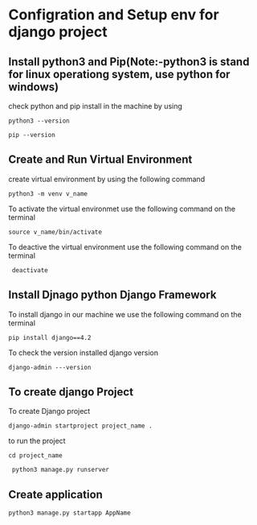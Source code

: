 # Configration and Setup  env for django project

## Install python3 and Pip(Note:-python3 is stand for linux operationg system, use python for windows)
check python and pip install in the machine by using 

``` 
python3 --version
```

```
pip --version

```


## Create and Run Virtual Environment
create virtual environment by using the following command

``` 
python3 -m venv v_name 

```

To activate the virtual environmet use the following command on the terminal

```
source v_name/bin/activate

 ```

To deactive the virtual environment use the following command on the terminal

```
 deactivate
```


## Install  Djnago  python Django Framework
To install django in our machine we use the following command on the terminal

 ```
 pip install django==4.2
 ```

 To check the version installed django version

 ```
 django-admin ---version
 ```

 ## To create django Project

 To create Django project

 ```
 django-admin startproject project_name .
 ```

 to run the project 

 ```
 cd project_name
 ```

 
```
 python3 manage.py runserver
 ```



## Create application
```
python3 manage.py startapp AppName
```